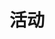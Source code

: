 ---
title: 活动

# Listing view
view: compact
show_date: true
show_summary: false
show_description: false
show_location: true

design:
  spacing:
    padding: ["2rem", "0", "2rem", "0"]
  css_style: |
    .universal-wrapper {
      padding-top: 0;
    }
    .year-section {
      margin-bottom: 3rem;
      padding-bottom: 2rem;
      border-bottom: 2px solid #eee;
    }
    .year-section:last-child {
      border-bottom: none;
    }
    .featured-image, 
    .article-header img,
    .article-container img,
    .card-image,
    .article-style img {
      display: none !important;
    }
    .article-style {
      display: none !important;
    }
    .article-body {
      display: none !important;
    }

banner:
  caption: ''
  image: ''
---